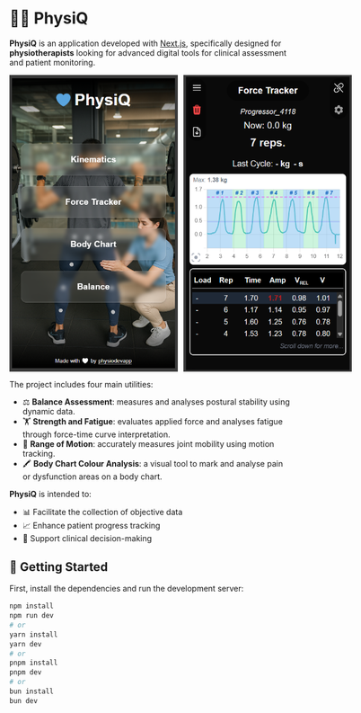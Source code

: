 # 🧠💪 PhysiQ

**PhysiQ** is an application developed with [Next.js](https://nextjs.org), specifically designed for **physiotherapists** looking for advanced digital tools for clinical assessment and patient monitoring.

<div style="display: flex; gap: 10px;">
  <img src="https://github.com/physiodevapp/physio-tracker/blob/main/public/landing-page.png" alt="PhysiQ app screenshot" width="300"/>
  <img src="https://github.com/physiodevapp/physio-tracker/blob/main/public/force-screenshot.png" alt="PhysiQ force screenshot" width="300"/>
</div>

The project includes four main utilities:

- ⚖️ **Balance Assessment**: measures and analyses postural stability using dynamic data.
- 🏋️ **Strength and Fatigue**: evaluates applied force and analyses fatigue through force-time curve interpretation.
- 🤸 **Range of Motion**: accurately measures joint mobility using motion tracking.
- 🖍️ **Body Chart Colour Analysis**: a visual tool to mark and analyse pain or dysfunction areas on a body chart.

**PhysiQ** is intended to:

- 📊 Facilitate the collection of objective data  
- 📈 Enhance patient progress tracking  
- 🧾 Support clinical decision-making

## 🚀 Getting Started

First, install the dependencies and run the development server:

```bash
npm install
npm run dev
# or
yarn install
yarn dev
# or
pnpm install
pnpm dev
# or
bun install
bun dev
